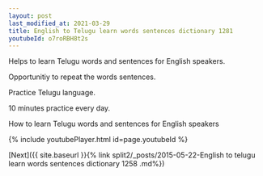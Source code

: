 ```yaml
---
layout: post
last_modified_at: 2021-03-29
title: English to Telugu learn words sentences dictionary 1281 
youtubeId: o7roRBH8t2s
---
```

 
 
Helps to learn Telugu words and sentences for English speakers.

Opportunitiy to repeat the words sentences. 

Practice Telugu language. 
 
10 minutes practice every day. 
 
How to learn Telugu words and sentences for English speakers 
 
{% include youtubePlayer.html id=page.youtubeId %}
 
 
[Next]({{ site.baseurl }}{% link  split2/_posts/2015-05-22-English to telugu learn words sentences dictionary 1258 .md%})
 
